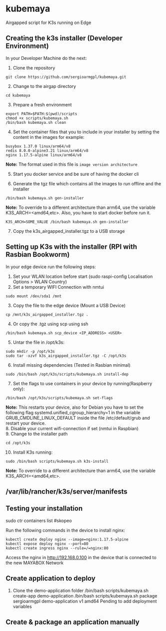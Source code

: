# kubemaya
Airgapped script for K3s running on Edge

## Creating the k3s installer (Developer Environment)
In your Developer Machine do the next:
1. Clone the repository
```
git clone https://github.com/sergioarmgpl/kubemaya.git
```

2. Change to the airgap directory
```
cd kubemaya
```
3. Prepare a fresh environment
```
export PATH=$PATH:$(pwd)/scripts
chmod +x scripts/kubemaya.sh
/bin/bash kubemaya.sh clean
```   
4. Set the container files that you to include in your installer by setting the content in the images for example:   
```
busybox 1.37.0 linux/arm64/v8
redis 8.0.0-alpine3.21 linux/arm64/v8
nginx 1.17.5-alpine linux/arm64/v8
```   
**Note:** The format used in this file is ```image version architecture```  

5. Start you docker service and be sure of having the docker cli   

6. Generate the tgz file which contains all the images to run offline and the installer   
```
/bin/bash kubemaya.sh gen-installer
```
**Note:** To override to a different architecture than arm64, use the variable K3S_ARCH=<amd64,etc>. Also, you have to start docker before run it.   
```
K3S_ARCH=SOME_VALUE /bin/bash kubemaya.sh gen-installer
```
7. Copy the k3s_airgapped_installer.tgz to a USB storage

## Setting up K3s with the installer (RPI with Rasbian Bookworm)
In your edge device run the following steps:
1. Set your WLAN location before start (sudo raspi-config Localisation Options > WLAN Country)
2. Set a temporary WIFI Connection with nmtui
```
sudo mount /dev/sda1 /mnt
```
3. Copy the file to the edge device (Mount a USB Device)
```
cp /mnt/k3s_airgapped_installer.tgz .
```
4. Or copy the .tgz using scp using ssh
```
/bin/bash kubemaya.sh scp_device <IP_ADDRESS> <USER>
```
5. Untar the file in /opt/k3s:
```
sudo mkdir -p /opt/k3s
sudo tar -xzvf k3s_airgapped_installer.tgz -C /opt/k3s
```
6. Install missing dependencies (Tested in Rasbian minimal)
```
sudo /bin/bash /opt/k3s/scripts/kubemaya.sh install-dep
```
7. Set the flags to use containers in your device by running(Raspberry only):
```
/bin/bash /opt/k3s/scripts/kubemaya.sh set-flags
```
**Note:** This restarts your device, also for Debian you have to set the following flag systemd.unified_cgroup_hierarchy=1 in the variable GRUB_CMDLINE_LINUX_DEFAULT inside the file /etc/default/grub and restart your device.  
8. Disable your current wifi-connection if set (nmtui in Raspbian)  
9. Change to the installer path
```
cd /opt/k3s
```
10. Install K3s running:
```
sudo /bin/bash scripts/kubemaya.sh k3s-install
```   
**Note:** To override to a different architecture than arm64, use the variable K3S_ARCH=<amd64,etc>.

## /var/lib/rancher/k3s/server/manifests
## Testing your installation
sudo ctr containers list 
#skopeo

Run the following commands in the device to install nginx:
```
kubectl create deploy nginx --image=nginx:1.17.5-alpine
kubectl expose deploy nginx --port=80
kubectl create ingress nginx --rule=/=nginx:80
```
Access the nginx in http://192.168.0.100 in the device that
is connected to the new MAYABOX Network



## Create application to deploy
1. Clone the demo-application folder
/bin/bash scripts/kubemaya.sh create-app demo-application
/bin/bash scripts/kubemaya.sh package sergioarmgpl demo-application v1 amd64
Pending to add deployment variables

## Create & package an application manually